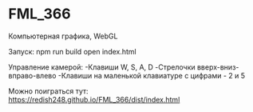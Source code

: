 # FML_366
Компьютерная графика, WebGL

Запуск:
npm run build
open index.html

Управление камерой:
-Клавиши W, S, A, D
-Стрелочки вверх-вниз-вправо-влево
-Клавиши на маленькой клавиатуре с цифрами - 2 и 5

Можно поиграться тут:
https://redish248.github.io/FML_366/dist/index.html